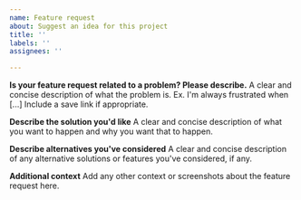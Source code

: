```yaml
---
name: Feature request
about: Suggest an idea for this project
title: ''
labels: ''
assignees: ''

---
```


**Is your feature request related to a problem? Please describe.**
A clear and concise description of what the problem is. Ex. I'm always frustrated when [...] Include a save link if appropriate.

**Describe the solution you'd like**
A clear and concise description of what you want to happen and why you want that to happen.

**Describe alternatives you've considered**
A clear and concise description of any alternative solutions or features you've considered, if any.

**Additional context**
Add any other context or screenshots about the feature request here.
